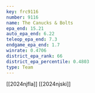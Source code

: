```yaml
---
key: frc9116
number: 9116
name: The Canucks & Bolts
epa_end: 15.21
auto_epa_end: 6.22
teleop_epa_end: 7.3
endgame_epa_end: 1.7
winrate: 0.4706
district_epa_rank: 66
district_epa_percentile: 0.4803
type: Team
---
```

[[2024njfla]]
[[2024njski]]
